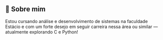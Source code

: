 ## 👀 Sobre mim

Estou cursando análise e desenvolvimento de sistemas na faculdade Estácio e com um forte desejo em seguir carreira nessa área ou similar — atualmente explorando C e Python!





   
      

 


